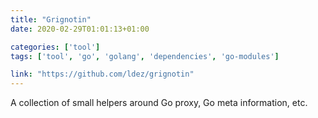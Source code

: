 ```yaml
---
title: "Grignotin"
date: 2020-02-29T01:01:13+01:00

categories: ['tool']
tags: ['tool', 'go', 'golang', 'dependencies', 'go-modules']

link: "https://github.com/ldez/grignotin"
---
```

A collection of small helpers around Go proxy, Go meta information, etc.

<!--more-->

